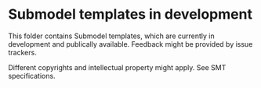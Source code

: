 # Submodel templates in development

This folder contains Submodel templates, which are currently in development and publically available. Feedback might be provided by issue trackers.

Different copyrights and intellectual property might apply. See SMT specifications. 
